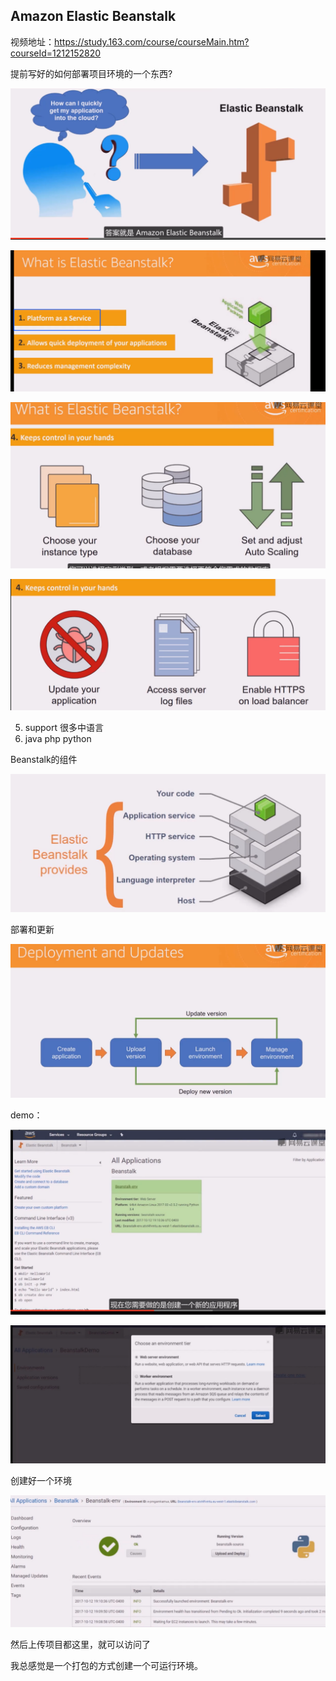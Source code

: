 ## Amazon Elastic Beanstalk

视频地址：https://study.163.com/course/courseMain.htm?courseId=1212152820



提前写好的如何部署项目环境的一个东西?



![image-20211213112017381](_assets/Amazon%20Elastic%20Beanstalk/image-20211213112017381.png)

![image-20211213112113952](_assets/Amazon%20Elastic%20Beanstalk/image-20211213112113952.png)

![image-20211213112126054](_assets/Amazon%20Elastic%20Beanstalk/image-20211213112126054.png)

![image-20211213112138722](_assets/Amazon%20Elastic%20Beanstalk/image-20211213112138722.png)

5. support 很多中语言
6. java php python





Beanstalk的组件

![image-20211213112231605](_assets/Amazon%20Elastic%20Beanstalk/image-20211213112231605.png)

部署和更新

![image-20211213112320749](_assets/Amazon%20Elastic%20Beanstalk/image-20211213112320749.png)

demo：

![image-20211213112620245](_assets/Amazon%20Elastic%20Beanstalk/image-20211213112620245.png)

![image-20211213112652533](_assets/Amazon%20Elastic%20Beanstalk/image-20211213112652533.png)

创建好一个环境

![image-20211213112919512](_assets/Amazon%20Elastic%20Beanstalk/image-20211213112919512.png)

然后上传项目都这里，就可以访问了







我总感觉是一个打包的方式创建一个可运行环境。